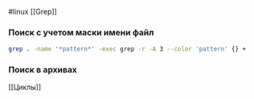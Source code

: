 #linux [[Grep]]
### Поиск с учетом маски имени файл
```bash
grep . -name '*pattern*' -exec grep -r -A 3 --color 'pattern' {} +
```

### Поиск в архивах

[[Циклы]]